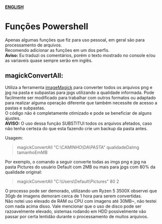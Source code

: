 **[ENGLISH](https://github.com/JonathanGorte/Powershell-Functions/blob/main/README-EN.md)**
# Funções Powershell
Apenas algumas funções que fiz para uso pessoal, em geral são para processamento de arquivos.\
Recomendo adicionar as funções em um dos perfis.\
**Aviso:** Eu traduzi os comentários, porém o texto mostrado no console e/ou as variaveis quase sempre serão em inglês.


## magickConvertAll:
Utiliza a ferramenta [imageMagick](https://imagemagick.org) para converter todos os arquivos png e jpg na pasta e subpastas para jpgs utilizando a qualidade informada. Pode facilmente ser modificado para trabalhar com outros formatos ou adaptado para realizar alguma operação diferente que também necessite de acesso a pastas e subpastas.\
O código não é completamente otimizado e pode se beneficiar de alguns ajustes.\
**AVISO:** O uso dessa função SUBSTITUI todos os arquivos afetados, caso não tenha certeza do que esta fazendo crie um backup da pasta antes.

Usagem:
> magickConvertAll "C:\CAMINHO\DA\PASTA" qualidadeDaImg tamanhoEmMB

Por exemplo, o comando a seguir converte todas as imgs png e jpg na pasta Pictures do usuário Default com 2MB ou mais para jpgs com 80% da qualidade original:
> magickConvertAll "C:\Users\Default\Pictures" 80 2

O processo pode ser demorado, utilizando um Ryzen 5 3500X observei que 30gb de imagens demoram cerca de 1 hora para serem convertidas.\
Não notei uso elevado de RAM ou CPU com imagens até 30MB~, não testei com nada acima disso. Vale mencionar que o uso de disco pode ser razoavelmente elevado, sistemas rodando em HDD possivelmente vão passar por certa lentidão durante o processamento de muitos arquivos.
